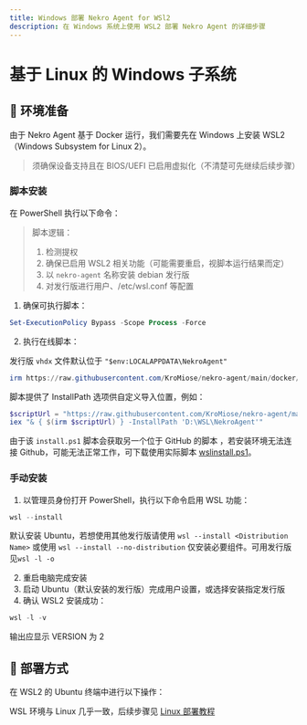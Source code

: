 ```yaml
---
title: Windows 部署 Nekro Agent for WSl2
description: 在 Windows 系统上使用 WSL2 部署 Nekro Agent 的详细步骤
---
```


# 基于 Linux 的 Windows 子系统
## 🌈 环境准备

由于 Nekro Agent 基于 Docker 运行，我们需要先在 Windows 上安装 WSL2（Windows Subsystem for Linux 2）。

> 须确保设备支持且在 BIOS/UEFI 已启用虚拟化（不清楚可先继续后续步骤）

### 脚本安装

在 PowerShell 执行以下命令：

  > 脚本逻辑：
  >
  > 1. 检测提权
  > 2. 确保已启用 WSL2 相关功能（可能需要重启，视脚本运行结果而定）
  > 3. 以 `nekro-agent` 名称安装 debian 发行版
  > 4. 对发行版进行用户、/etc/wsl.conf 等配置

  1. 确保可执行脚本：

  ```ps1
  Set-ExecutionPolicy Bypass -Scope Process -Force
  ```

  2. 执行在线脚本：

  发行版 `vhdx` 文件默认位于 `"$env:LOCALAPPDATA\NekroAgent"`

  ```powershell
  irm https://raw.githubusercontent.com/KroMiose/nekro-agent/main/docker/install.ps1 | iex
  ``` 

  脚本提供了 InstallPath 选项供自定义导入位置，例如：

  ```powershell
  $scriptUrl = "https://raw.githubusercontent.com/KroMiose/nekro-agent/main/docker/install.ps1"
  iex "& { $(irm $scriptUrl) } -InstallPath 'D:\WSL\NekroAgent'"
  ```

  由于该 `install.ps1` 脚本会获取另一个位于 GitHub 的脚本 ，若安装环境无法连接 Github，可能无法正常工作，可下载使用实际脚本 [wslinstall.ps1](https://raw.githubusercontent.com/KroMiose/nekro-agent/main/docker/wslinstall.ps1)。

### 手动安装

1. 以管理员身份打开 PowerShell，执行以下命令启用 WSL 功能：

```powershell
wsl --install
```

默认安装 Ubuntu，若想使用其他发行版请使用 `wsl --install <Distribution Name>` 或使用 `wsl --install --no-distribution` 仅安装必要组件。可用发行版见`wsl -l -o`

2. 重启电脑完成安装
3. 启动 Ubuntu（默认安装的发行版）完成用户设置，或选择安装指定发行版
4. 确认 WSL2 安装成功：

```powershell
wsl -l -v
```

输出应显示 VERSION 为 2

## 🚀 部署方式

在 WSL2 的 Ubuntu 终端中进行以下操作：

WSL 环境与 Linux 几乎一致，后续步骤见 [Linux 部署教程](/docs/02_quick_start/deploy/linux#Linux-部署教程)
